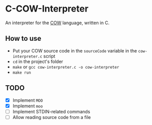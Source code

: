 # C-COW-Interpreter
An interpreter for the [COW](https://bigzaphod.github.io/COW/) language, written in C.

## How to use
- Put your COW source code in the `sourceCode` variable in the `cow-interpreter.c` script
- `cd` in the project's folder
- `make` or `gcc cow-interpreter.c -o cow-interpreter`
- `make run`

## TODO
- [x] Implement `MOO`
- [x] Implement `moo`
- [ ] Implement STDIN-related commands
- [ ] Allow reading source code from a file